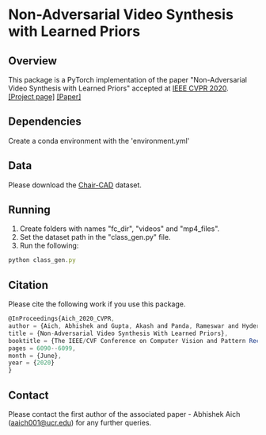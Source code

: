 # Non-Adversarial Video Synthesis with Learned Priors

## Overview
This package is a PyTorch implementation of the paper "Non-Adversarial Video Synthesis with Learned Priors" accepted at [IEEE CVPR 2020](http://cvpr2020.thecvf.com/).</br> [[Project page]](https://abhishekaich27.github.io/navsynth.html) [[Paper]](https://arxiv.org/abs/2003.09565)

## Dependencies
Create a conda environment with the 'environment.yml'

## Data
Please download the [Chair-CAD](https://www.di.ens.fr/willow/research/seeing3Dchairs/data/rendered_chairs.tar) dataset.

## Running
1. Create folders with names "fc_dir", "videos" and "mp4_files".
2. Set the dataset path in the "class_gen.py" file.
3. Run the following:
```javascript 
python class_gen.py
```

## Citation
Please cite the following work if you use this package.
```javascript
@InProceedings{Aich_2020_CVPR,
author = {Aich, Abhishek and Gupta, Akash and Panda, Rameswar and Hyder, Rakib and Asif, M. Salman and Roy-Chowdhury, Amit K.},
title = {Non-Adversarial Video Synthesis With Learned Priors},
booktitle = {The IEEE/CVF Conference on Computer Vision and Pattern Recognition (CVPR)},
pages = 6090--6099,
month = {June},
year = {2020}
}
```

## Contact 
Please contact the first author of the associated paper - Abhishek Aich (aaich001@ucr.edu) for any further queries.

